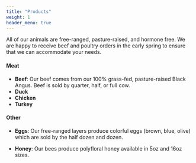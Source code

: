 ```yaml
---
title: "Products"
weight: 1
header_menu: true
---
```



All of our animals are free-ranged, pasture-raised, and hormone free. We are happy to receive beef and poultry orders in the early spring to ensure that we can accommodate your needs.

#### Meat

* **Beef**: Our beef comes from our 100% grass-fed, pasture-raised Black Angus.   Beef is sold by quarter, half, or full cow.
* **Duck** 
* **Chicken**
* **Turkey**

#### Other 

* **Eggs**: Our free-ranged layers produce colorful eggs (brown, blue, olive) which are sold by the half
  dozen and dozen.

* **Honey**: Our bees produce polyfloral honey available in 5oz and 16oz sizes. 
